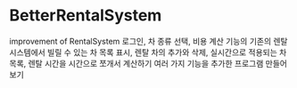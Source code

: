 # BetterRentalSystem
improvement of RentalSystem
로그인, 차 종류 선택, 비용 계산 기능의 기존의 렌탈시스템에서
빌릴 수 있는 차 목록 표시, 렌탈 차의 추가와 삭제, 실시간으로 적용되는 차 목록, 렌탈 시간을 시간으로 쪼개서 계산하기
여러 가지 기능을 추가한 프로그램 만들어보기
